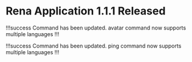 # Rena Application 1.1.1 Released

!!!success Command has been updated.
avatar command now supports multiple languages
!!!

!!!success Command has been updated.
ping command now supports multiple languages
!!!
